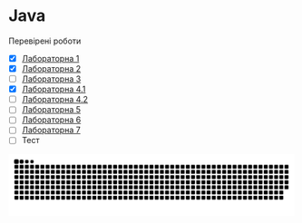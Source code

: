 # Java
Перевірені роботи
- [x] [Лабораторна 1](https://github.com/BlackCNP/Java/tree/main/Lab1)  
- [x] [Лабораторна 2 ](https://github.com/BlackCNP/Java/tree/main/Lab2/Lab2)
- [ ] [Лабораторна 3](https://github.com/BlackCNP/Java/tree/main/Lab_3)
- [x] [Лабораторна 4.1 ](https://github.com/BlackCNP/Java/tree/main/Lb_4_1)
- [ ] [Лабораторна 4.2 ](https://github.com/BlackCNP/Java/tree/main/Lb_4_2)
- [ ] [Лабораторна 5 ](https://github.com/BlackCNP/Java/tree/main/Lab_5)
- [ ]  [Лабораторна 6  ](https://github.com/BlackCNP/Java/tree/main/Lab_6)
- [ ]  [Лабораторна 7](https://github.com/BlackCNP/Java/tree/main/Lab_7)
- [ ] Тест  
<picture>
  <source media="(prefers-color-scheme: dark)" srcset="https://raw.githubusercontent.com/platane/platane/output/github-contribution-grid-snake-dark.svg">
  <source media="(prefers-color-scheme: light)" srcset="https://raw.githubusercontent.com/platane/platane/output/github-contribution-grid-snake.svg">
  <img alt="github contribution grid snake animation" src="https://raw.githubusercontent.com/platane/platane/output/github-contribution-grid-snake.svg">
</picture>
